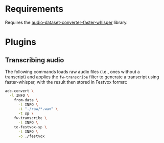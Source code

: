 # Requirements

Requires the [audio-dataset-converter-faster-whisper](https://github.com/waikato-datamining/audio-dataset-converter-faster-whisper) library.

# Plugins

## Transcribing audio

The following commands loads raw audio files (i.e., ones without a transcript) and
applies the `fw-transcribe` filter to generate a transcript using faster-whisper,
with the result then stored in Festvox format:

```bash
adc-convert \
  -l INFO \
    from-data \
      -l INFO \
      -i "./raw/*.wav" \
      -t sp \
    fw-transcribe \
      -l INFO \
    to-festvox-sp \
      -l INFO \
      -o ./festvox
```
